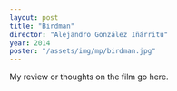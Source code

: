 ```yaml
---
layout: post
title: "Birdman"
director: "Alejandro González Iñárritu"
year: 2014
poster: "/assets/img/mp/birdman.jpg"
---
```


My review or thoughts on the film go here.
